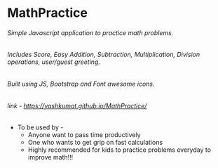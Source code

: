 # MathPractice
###### Simple Javascript application to practice math problems.
###### Includes Score, Easy Addition, Subtraction, Multiplication, Division operations, user/guest greeting.
###### Built using JS, Bootstrap and Font awesome icons.

###### link - https://yashkumat.github.io/MathPractice/

* To be used by - 
  * Anyone want to pass time productively
  * One who wants to get grip on fast calculations
  * Highly recommended for kids to practice problems everyday to improve math!!!
